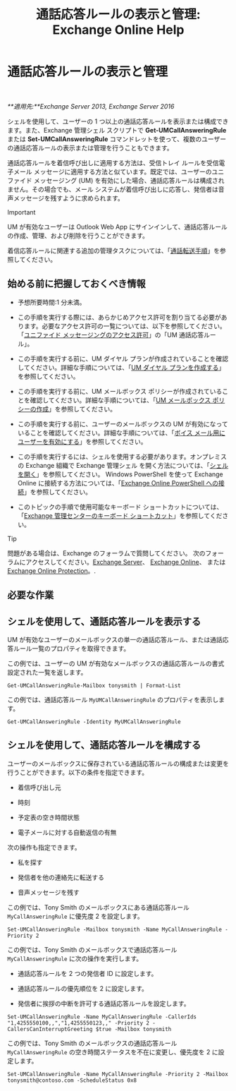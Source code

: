 ﻿---
title: '通話応答ルールの表示と管理: Exchange Online Help'
TOCTitle: 通話応答ルールの表示と管理
ms:assetid: de6d9fa1-7878-49a9-bddb-e3317d94f4d8
ms:mtpsurl: https://technet.microsoft.com/ja-jp/library/Dn140251(v=EXCHG.150)
ms:contentKeyID: 54651688
ms.date: 05/22/2018
mtps_version: v=EXCHG.150
ms.translationtype: HT
---

# 通話応答ルールの表示と管理

 

_**適用先:**Exchange Server 2013, Exchange Server 2016_

シェルを使用して、ユーザーの 1 つ以上の通話応答ルールを表示または構成できます。また、Exchange 管理シェル スクリプトで **Get-UMCallAnsweringRule** または **Set-UMCallAnsweringRule** コマンドレットを使って、複数のユーザーの通話応答ルールの表示または管理を行うこともできます。

通話応答ルールを着信呼び出しに適用する方法は、受信トレイ ルールを受信電子メール メッセージに適用する方法と似ています。既定では、ユーザーのユニファイド メッセージング (UM) を有効にした場合、通話応答ルールは構成されません。その場合でも、メール システムが着信呼び出しに応答し、発信者は音声メッセージを残すように求められます。


> [!IMPORTANT]
> UM が有効なユーザーは Outlook Web App にサインインして、通話応答ルールの作成、管理、および削除を行うことができます。



着信応答ルールに関連する追加の管理タスクについては、「[通話転送手順](forwarding-calls-procedures-exchange-2013-help.md)」を参照してください。

## 始める前に把握しておくべき情報

  - 予想所要時間:1 分未満。

  - この手順を実行する際には、あらかじめアクセス許可を割り当てる必要があります。必要なアクセス許可の一覧については、以下を参照してください。「[ユニファイド メッセージングのアクセス許可](unified-messaging-permissions-exchange-2013-help.md)」の「UM 通話応答ルール」。

  - この手順を実行する前に、UM ダイヤル プランが作成されていることを確認してください。詳細な手順については、「[UM ダイヤル プランを作成する](create-a-um-dial-plan-exchange-2013-help.md)」を参照してください。

  - この手順を実行する前に、UM メールボックス ポリシーが作成されていることを確認してください。詳細な手順については、「[UM メールボックス ポリシーの作成](create-a-um-mailbox-policy-exchange-2013-help.md)」を参照してください。

  - この手順を実行する前に、ユーザーのメールボックスの UM が有効になっていることを確認してください。詳細な手順については、「[ボイス メール用にユーザーを有効にする](enable-a-user-for-voice-mail-exchange-2013-help.md)」を参照してください。

  - この手順を実行するには、シェルを使用する必要があります。オンプレミスの Exchange 組織で Exchange 管理シェル を開く方法については、「[シェルを開く](https://technet.microsoft.com/ja-jp/library/dd638134\(v=exchg.150\))」を参照してください。 Windows PowerShell を使って Exchange Online に接続する方法については、「[Exchange Online PowerShell への接続](https://go.microsoft.com/fwlink/p/?linkid=396554)」を参照してください。

  - このトピックの手順で使用可能なキーボード ショートカットについては、「[Exchange 管理センターのキーボード ショートカット](keyboard-shortcuts-in-the-exchange-admin-center-exchange-online-protection-help.md)」を参照してください。


> [!TIP]
> 問題がある場合は、Exchange のフォーラムで質問してください。 次のフォーラムにアクセスしてください。<A href="https://go.microsoft.com/fwlink/p/?linkid=60612">Exchange Server</A>、 <A href="https://go.microsoft.com/fwlink/p/?linkid=267542">Exchange Online</A>、 または <A href="https://go.microsoft.com/fwlink/p/?linkid=285351">Exchange Online Protection</A>。.



## 必要な作業

## シェルを使用して、通話応答ルールを表示する

UM が有効なユーザーのメールボックスの単一の通話応答ルール、または通話応答ルール一覧のプロパティを取得できます。

この例では、ユーザーの UM が有効なメールボックスの通話応答ルールの書式設定された一覧を返します。

    Get-UMCallAnsweringRule-Mailbox tonysmith | Format-List

この例では、通話応答ルール `MyUMCallAnsweringRule` のプロパティを表示します。

    Get-UMCallAnsweringRule -Identity MyUMCallAnsweringRule

## シェルを使用して、通話応答ルールを構成する

ユーザーのメールボックスに保存されている通話応答ルールの構成または変更を行うことができます。以下の条件を指定できます。

  - 着信呼び出し元

  - 時刻

  - 予定表の空き時間状態

  - 電子メールに対する自動返信の有無

次の操作も指定できます。

  - 私を探す

  - 発信者を他の連絡先に転送する

  - 音声メッセージを残す

この例では、Tony Smith のメールボックスにある通話応答ルール `MyCallAnsweringRule` に優先度 2 を設定します。

    Set-UMCallAnsweringRule -Mailbox tonysmith -Name MyCallAnsweringRule -Priority 2

この例では、Tony Smith のメールボックスで通話応答ルール `MyCallAnsweringRule` に次の操作を実行します。

  - 通話応答ルールを 2 つの発信者 ID に設定します。

  - 通話応答ルールの優先順位を 2 に設定します。

  - 発信者に挨拶の中断を許可する通話応答ルールを設定します。

<!-- end list -->

    Set-UMCallAnsweringRule -Name MyCallAnsweringRule -CallerIds "1,4255550100,,","1,4255550123,," -Priority 2 -CallersCanInterruptGreeting $true -Mailbox tonysmith

この例では、Tony Smith のメールボックスの通話応答ルール `MyCallAnsweringRule` の空き時間ステータスを不在に変更し、優先度を 2 に設定します。

    Set-UMCallAnsweringRule -Name MyCallAnsweringRule -Priority 2 -Mailbox tonysmith@contoso.com -ScheduleStatus 0x8

